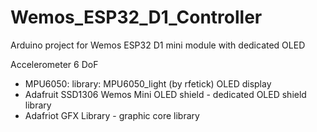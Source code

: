 # Wemos_ESP32_D1_Controller
Arduino project for Wemos ESP32 D1 mini module with dedicated OLED

Accelerometer 6 DoF
- MPU6050: library: MPU6050_light (by rfetick)
OLED display
- Adafruit SSD1306 Wemos Mini OLED shield - dedicated OLED shield library
- Adafriot GFX Library - graphic core library
